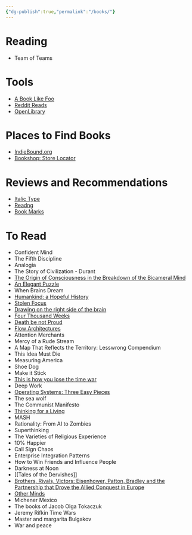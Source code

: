 ```yaml
---
{"dg-publish":true,"permalink":"/books/"}
---
```

# Reading
- Team of Teams
# Tools
* [A Book Like Foo](https://abooklikefoo.com)
* [Reddit Reads](https://www.redditreads.com/r/all?year=2021)
* [OpenLibrary](https://books-search.typesense.org)

# Places to Find Books
* [IndieBound.org](https://www.indiebound.org)
* [Bookshop: Store Locator](https://bookshop.org/pages/store_locator)

# Reviews and Recommendations
* [Italic Type](https://www.italictype.com/app/#/home)
* [Readng](https://beta.readng.co/dashboard)
* [Book Marks](https://bookmarks.reviews)

# To Read
- Confident Mind
- The Fifth Discipline
- Analogia
- The Story of Civilization - Durant
- [The Origin of Consciousness in the Breakdown of the Bicameral Mind](https://www.amazon.com/Origin-Consciousness-Breakdown-Bicameral-Mind-ebook/dp/B009MBTRHA/)
- [An Elegant Puzzle](https://www.amazon.com/dp/1732265186/?_encoding=UTF8&pd_rd_w=OPCUJ&pf_rd_p=f0565570-f67b-4783-ab26-5a1f2c0bb3fd&pf_rd_r=DX2947R0T1YZKEPCN64Y&pd_rd_r=84cb6cd8-e262-4818-a0b7-8936e0094be8&pd_rd_wg=1aJWZ&ref_=bd_tags_dp_rec)
- When Brains Dream
- [Humankind: a Hopeful History](https://www.amazon.com/Humankind-Hopeful-History-Rutger-Bregman/dp/0316418528?tag=recomendos-20&crid=390Z4ZM62248O&keywords=humankind%20a%20hopeful%20history&qid=1640889338&s=books&sprefix=humankind,stripbooks,169&sr=1-1&linkId=981bdc55b79f09bfe58472e806cb90dd&ref_=as_li_ss_tl&geniuslink=true)
- [Stolen Focus](https://www.amazon.com/Stolen-Focus-Attention-Think-Deeply/dp/0593138511)
- [Drawing on the right side of the brain](https://www.amazon.com/gp/product/1585429201/ref=as_li_qf_asin_il_tl?ie=UTF8&tag=acesoundergla-20&creative=9325&linkCode=as2&creativeASIN=1585429201&linkId=dabc50d849df3d426b9bbd330d3c81c0)
- [Four Thousand Weeks](https://www.amazon.com/Four-Thousand-Weeks-Management-Mortals/dp/0374159122)
- [Death be not Proud](https://www.thepaintedporch.com/products/death-be-not-proud?_pos=2&_sid=4e332682c&_ss=r&utm_source=sendfox&utm_medium=email&utm_campaign=they-are-reborn-each-day)
- [Flow Architectures](https://www.amazon.com/_/dp/1492075892?tag=oreilly20-20)
- Attention Merchants
- Mercy of a Rude Stream
- A Map That Reflects the Territory: Lesswrong Compendium
- This Idea Must Die
- Measuring America
- Shoe Dog
- Make it Stick
- [This is how you lose the time war](https://www.amazon.com/This-How-You-Lose-Time-ebook/dp/B07MNG496J/ref=tmm_kin_swatch_0?_encoding=UTF8&qid=&sr=)
- Deep Work
- [Operating Systems: Three Easy Pieces](https://pages.cs.wisc.edu/~remzi/OSTEP/)
- The sea wolf
- The Communist Manifesto
- [Thinking for a Living](https://www.amazon.com/Thinking-Living-Performances-Results-Knowledge/dp/1591394236?ots=1&tag=thneyo0f-20&linkCode=w50)
- MASH
- Rationality: From AI to Zombies
- Superthinking
- The Varieties of Religious Experience
- 10% Happier
- Call Sign Chaos
- Enterprise Integration Patterns
- How to Win Friends and Influence People
- Darkness at Noon
- [[Tales of the Dervishes]]
- [Brothers, Rivals, Victors: Eisenhower, Patton, Bradley and the Partnership that Drove the Allied Conquest in Europe](https://www.amazon.com/gp/product/B004H0M8GI/ref=as_li_tl?ie=UTF8&camp=1789&creative=390957&creativeASIN=B004H0M8GI&linkCode=as2&tag=stucosuccess&linkId=FSXA3GZUT5SFDAZ4)
- [Other Minds](https://www.amazon.com/Other-Minds-Octopus-Origins-Consciousness-ebook/dp/B01FQRPIIA/)
- Michener Mexico
- The books of Jacob Olga Tokaczuk
- Jeremy Rifkin Time Wars
- Master and margarita Bulgakov
- War and peace

